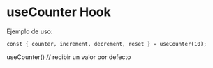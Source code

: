 # useCounter Hook

Ejemplo de uso:


    const { counter, increment, decrement, reset } = useCounter(10);
 

useCounter() // recibir un valor por defecto
